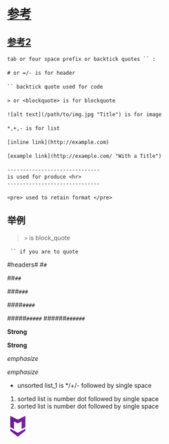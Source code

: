 # [参考](http://daringfireball.net/projects/markdown/syntax#html)

## [参考2](https://github.com/adam-p/markdown-here/wiki/Markdown-Cheatsheet)

    tab or four space prefix or backtick quotes `` :

    # or =/- is for header

    `` backtick quote used for code

    > or <blockquote> is for blockquote

    ![alt text](/path/to/img.jpg "Title") is for image

    *,+,- is for list

    [inline link](http://example.com)

    [example link](http://example.com/ "With a Title")

    ------------------------------
    is used for produce <hr>
    ------------------------------

    <pre> used to retain format </pre>

## 举例

> `>` is block_quote

` `` if you are to quote`

#headers#
#`#`

##`##`

###`###`

####`####`

#####`#####`
######`######`



**Strong**

__Strong__

*emphasize*

_emphasize_

+ unsorted list_1 is */+/- followed by single space

1. sorted list is number dot followed by single space
2. sorted list is number dot followed by single space

![alt text](https://github.com/adam-p/markdown-here/raw/master/src/common/images/icon48.png "Logo Title Text 1")